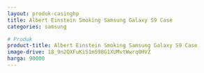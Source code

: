```yaml
---
layout: produk-casinghp
title: Albert Einstein Smoking Samsung Galaxy S9 Case
categories: samsung

# Produk
product-title: Albert Einstein Smoking Samsung Galaxy S9 Case
image-drive: 18_9n2QXFuKiS1mS98G1XUMvtWwrq0HVZ
harga: 90000
---
```

